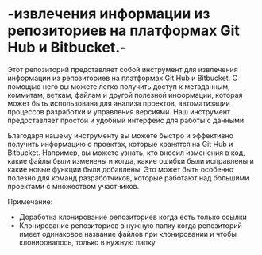 # -извлечения информации из репозиториев на платформах Git Hub и Bitbucket.-
Этот репозиторий представляет собой инструмент для извлечения информации из репозиториев на платформах Git Hub и Bitbucket. С помощью него вы можете легко получить доступ к метаданным, коммитам, веткам, файлам и другой полезной информации, которая может быть использована для анализа проектов, автоматизации процессов разработки и управления версиями. Наш инструмент предоставляет простой и удобный интерфейс для работы с данными. 

Благодаря нашему инструменту вы можете быстро и эффективно получить информацию о проектах, которые хранятся на Git Hub и Bitbucket. Например, вы можете узнать, кто вносил изменения в код, какие файлы были изменены и когда, какие ошибки были исправлены и какие новые функции были добавлены. Это может быть особенно полезно для команд разработчиков, которые работают над большими проектами с множеством участников.

Примечание: 
- Доработка клонирование репозиториев когда есть только ссылки
- Клонирование репозиториев в нужную папку когда репозиторий имеет одинаковое название файлов при клонировании и чтобы клонировалось, только в нужную папку
